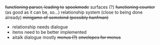 ~~functioning parser, leading to~~
~~spookmode~~
surfaces (?)
~~functioning counter~~ (as good as it can be, so...)
relationship system (close to being done already)
~~minigame of somekind (possibly hanfman)~~
* relationship needs dialogue
* items need to be better implemented
* aitalk dialogue mostly
~~menus (?)~~
~~envelopes for menus~~